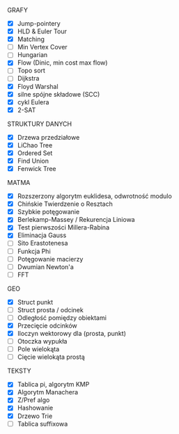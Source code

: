 GRAFY
- [x] Jump-pointery
- [x] HLD & Euler Tour
- [x] Matching
- [ ] Min Vertex Cover
- [ ] Hungarian 
- [x] Flow (Dinic, min cost max flow)
- [ ] Topo sort
- [ ] Dijkstra
- [x] Floyd Warshal
- [x] silne spójne składowe (SCC) 
- [x] cykl Eulera 
- [x] 2-SAT 

STRUKTURY DANYCH
- [x] Drzewa przedziałowe
- [x] LiChao Tree
- [x] Ordered Set
- [x] Find Union
- [x] Fenwick Tree
 
MATMA
- [x] Rozszerzony algorytm euklidesa, odwrotność modulo 
- [x] Chińskie Twierdzenie o Resztach 
- [x] Szybkie potęgowanie 
- [x] Berlekamp-Massey / Rekurencja Liniowa
- [x] Test pierwszości Millera-Rabina
- [x] Eliminacja Gauss
- [ ] Sito Erastotenesa
- [ ] Funkcja Phi
- [ ] Potęgowanie macierzy 
- [ ] Dwumian Newton'a
- [ ] FFT

GEO
- [x] Struct punkt
- [ ] Struct prosta / odcinek
- [ ] Odległość pomiędzy obiektami
- [x] Przecięcie odcinków
- [x] Iloczyn wektorowy dla (prosta, punkt)
- [ ] Otoczka wypukła
- [ ] Pole wielokąta
- [ ] Cięcie wielokąta prostą

TEKSTY
- [x] Tablica pi, algorytm KMP  
- [x] Algorytm Manachera 
- [x] Z/Pref algo
- [x] Hashowanie
- [x] Drzewo Trie 
- [ ] Tablica suffixowa 
